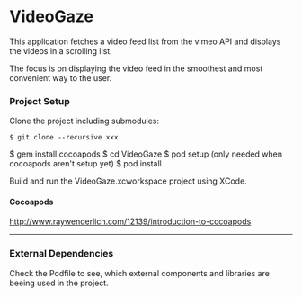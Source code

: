VideoGaze
====================

This application fetches a video feed list from the vimeo API and displays the videos in a scrolling list.

The focus is on displaying the video feed in the smoothest and most convenient way to the user.

### Project Setup

Clone the project including submodules:

	$ git clone --recursive xxx
  $ gem install cocoapods
	$ cd VideoGaze
  $ pod setup (only needed when cocoapods aren't setup yet)
  $ pod install

Build and run the VideoGaze.xcworkspace project using XCode.

#### Cocoapods

http://www.raywenderlich.com/12139/introduction-to-cocoapods

***

### External Dependencies

Check the Podfile to see, which external components and libraries are beeing used in the project.



